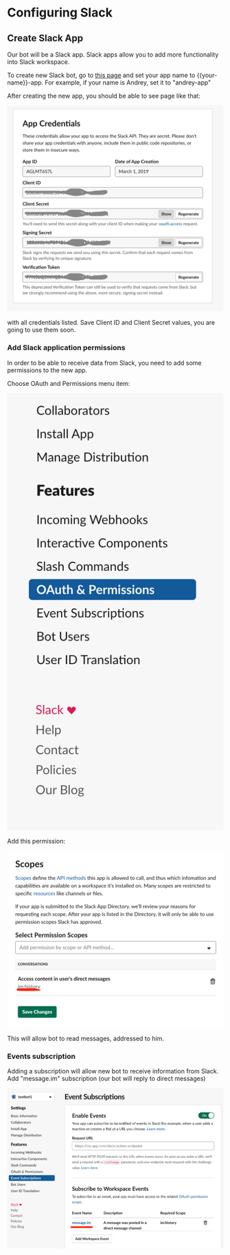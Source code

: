 # Configuring Slack

## Create Slack App

Our bot will be a Slack app. Slack apps allow you to add more functionality into Slack workspace.

To create new Slack bot, go to [this page](https://api.slack.com/apps?new_app=1) and set your app name to {{your-name}}-app. For example, if your name is Andrey, set it to "andrey-app"

After creating the new app, you should be able to see page like that:

![New app credentials](.gitbook/assets/screenshot-2019-03-22-at-08.48.23.png)

with all credentials listed. Save Client ID and Client Secret values, you are going to use them soon.

### Add Slack application permissions

In order to be able to receive data from Slack, you need to add some permissions to the new app.

Choose OAuth and Permissions menu item:

![](.gitbook/assets/screenshot-2019-03-22-at-08.58.35.png)

Add this permission:

![](.gitbook/assets/screenshot-2019-03-22-at-09.12.08%20%281%29.png)

This will allow bot to read messages, addressed to him.

### Events subscription

Adding a subscription will allow new bot to receive information from Slack. Add "message.im" subscription \(our bot will reply to direct messages\)

![](.gitbook/assets/screenshot-2019-03-22-at-10.06.31.png)

